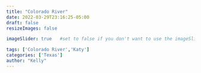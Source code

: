 ```yaml
---
title: "Colorado River"
date: 2022-03-29T23:16:25-05:00
draft: false
resizeImages: false

imageSlider: true   #set to false if you don't want to use the imageSlider but a featuredImage

tags: ['Colorado River','Katy']
categories: ['Texas']
author: "Kelly"
---
```

